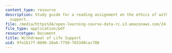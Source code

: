 ```yaml
---
content_type: resource
description: Study guide for a reading assignment on the ethics of withdrawal of life
  support.
file: /media/https%3A/open-learning-course-data-rc.s3.amazonaws.com/24-06j-bioethics-spring-2009/9fe1b17f069626a67750765340cac788_MIT24_06Js09_study05.pdf
file_type: application/pdf
resourcetype: Document
title: Withdrawal of Life Support
uid: 9fe1b17f-0696-26a6-7750-765340cac788
---
```

